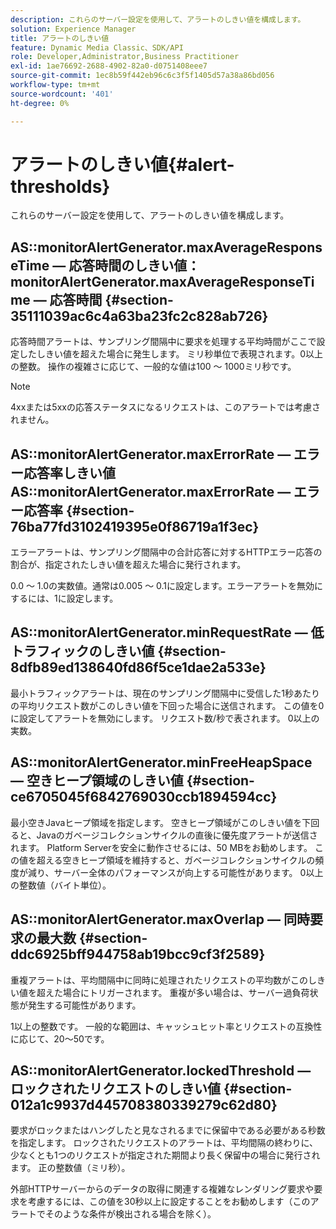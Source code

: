 ```yaml
---
description: これらのサーバー設定を使用して、アラートのしきい値を構成します。
solution: Experience Manager
title: アラートのしきい値
feature: Dynamic Media Classic、SDK/API
role: Developer,Administrator,Business Practitioner
exl-id: 1ae76692-2688-4902-82a0-d0751408eee7
source-git-commit: 1ec8b59f442eb96c6c3f5f1405d57a38a86bd056
workflow-type: tm+mt
source-wordcount: '401'
ht-degree: 0%

---
```


# アラートのしきい値{#alert-thresholds}

これらのサーバー設定を使用して、アラートのしきい値を構成します。

## AS::monitorAlertGenerator.maxAverageResponseTime — 応答時間のしきい値：monitorAlertGenerator.maxAverageResponseTime — 応答時間 {#section-35111039ac6c4a63ba23fc2c828ab726}

応答時間アラートは、サンプリング間隔中に要求を処理する平均時間がここで設定したしきい値を超えた場合に発生します。 ミリ秒単位で表現されます。0以上の整数。 操作の複雑さに応じて、一般的な値は100 ～ 1000ミリ秒です。

>[!NOTE]
>
>4xxまたは5xxの応答ステータスになるリクエストは、このアラートでは考慮されません。

## AS::monitorAlertGenerator.maxErrorRate — エラー応答率しきい値AS::monitorAlertGenerator.maxErrorRate — エラー応答率 {#section-76ba77fd3102419395e0f86719a1f3ec}

エラーアラートは、サンプリング間隔中の合計応答に対するHTTPエラー応答の割合が、指定されたしきい値を超えた場合に発行されます。

0.0 ～ 1.0の実数値。通常は0.005 ～ 0.1に設定します。エラーアラートを無効にするには、1に設定します。

## AS::monitorAlertGenerator.minRequestRate — 低トラフィックのしきい値 {#section-8dfb89ed138640fd86f5ce1dae2a533e}

最小トラフィックアラートは、現在のサンプリング間隔中に受信した1秒あたりの平均リクエスト数がこのしきい値を下回った場合に送信されます。 この値を0に設定してアラートを無効にします。 リクエスト数/秒で表されます。 0以上の実数。

## AS::monitorAlertGenerator.minFreeHeapSpace — 空きヒープ領域のしきい値 {#section-ce6705045f6842769030ccb1894594cc}

最小空きJavaヒープ領域を指定します。 空きヒープ領域がこのしきい値を下回ると、Javaのガベージコレクションサイクルの直後に優先度アラートが送信されます。 Platform Serverを安全に動作させるには、50 MBをお勧めします。 この値を超える空きヒープ領域を維持すると、ガベージコレクションサイクルの頻度が減り、サーバー全体のパフォーマンスが向上する可能性があります。 0以上の整数値（バイト単位）。

## AS::monitorAlertGenerator.maxOverlap — 同時要求の最大数 {#section-ddc6925bff944758ab19bcc9cf3f2589}

重複アラートは、平均間隔中に同時に処理されたリクエストの平均数がこのしきい値を超えた場合にトリガーされます。 重複が多い場合は、サーバー過負荷状態が発生する可能性があります。

1以上の整数です。 一般的な範囲は、キャッシュヒット率とリクエストの互換性に応じて、20～50です。

## AS::monitorAlertGenerator.lockedThreshold — ロックされたリクエストのしきい値 {#section-012a1c9937d445708380339279c62d80}

要求がロックまたはハングしたと見なされるまでに保留中である必要がある秒数を指定します。 ロックされたリクエストのアラートは、平均間隔の終わりに、少なくとも1つのリクエストが指定された期間より長く保留中の場合に発行されます。 正の整数値（ミリ秒）。

外部HTTPサーバーからのデータの取得に関連する複雑なレンダリング要求や要求を考慮するには、この値を30秒以上に設定することをお勧めします（このアラートでそのような条件が検出される場合を除く）。
